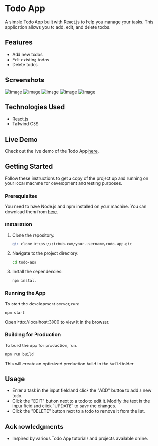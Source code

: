 # Todo App

A simple Todo App built with React.js to help you manage your tasks. This application allows you to add, edit, and delete todos.

## Features

- Add new todos
- Edit existing todos
- Delete todos

## Screenshots

![image](https://github.com/Arshad-Khan-12/todo-app/assets/121614052/5bdd413b-8321-4d79-8f72-2a8204632064)
![image](https://github.com/Arshad-Khan-12/todo-app/assets/121614052/f8da1062-018a-46ea-8d87-65614ee31664)
![image](https://github.com/Arshad-Khan-12/todo-app/assets/121614052/6c436301-635e-42f3-b8eb-e22a3a8a3bb9)
![image](https://github.com/Arshad-Khan-12/todo-app/assets/121614052/ac112cd9-b79d-4de6-8e3d-95bf63621067)
![image](https://github.com/Arshad-Khan-12/todo-app/assets/121614052/47072c10-4747-4d1b-8dbd-ad60bf244d0e)

## Technologies Used

- React.js
- Tailwind CSS

## Live Demo

Check out the live demo of the Todo App [here]([https://your-website-url.com](https://todo-list-12-app.netlify.app/)).

## Getting Started

Follow these instructions to get a copy of the project up and running on your local machine for development and testing purposes.

### Prerequisites

You need to have Node.js and npm installed on your machine. You can download them from [here](https://nodejs.org/).

### Installation

1. Clone the repository:
   ```bash
   git clone https://github.com/your-username/todo-app.git
   ```
2. Navigate to the project directory:
   ```bash
   cd todo-app
   ```
3. Install the dependencies:
   ```bash
   npm install
   ```

### Running the App

To start the development server, run:
```bash
npm start
```

Open [http://localhost:3000](http://localhost:3000) to view it in the browser.

### Building for Production

To build the app for production, run:
```bash
npm run build
```

This will create an optimized production build in the `build` folder.

## Usage

- Enter a task in the input field and click the "ADD" button to add a new todo.
- Click the "EDIT" button next to a todo to edit it. Modify the text in the input field and click "UPDATE" to save the changes.
- Click the "DELETE" button next to a todo to remove it from the list.


## Acknowledgments

- Inspired by various Todo App tutorials and projects available online.
